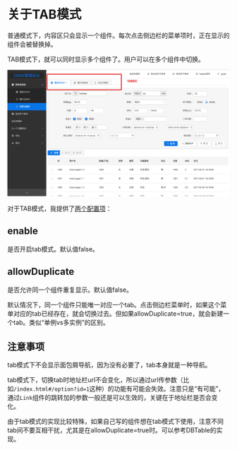 # 关于TAB模式

普通模式下，内容区只会显示一个组件。每次点击侧边栏的菜单项时，正在显示的组件会被替换掉。

TAB模式下，就可以同时显示多个组件了。用户可以在多个组件中切换。

![](screenshots/10.png)

对于TAB模式，我提供了[两个配置项](src/config.js#L18)：

## enable

是否开启tab模式。默认值false。

## allowDuplicate

是否允许同一个组件重复显示。默认值false。

默认情况下，同一个组件只能唯一对应一个tab。点击侧边栏菜单时，如果这个菜单对应的tab已经存在，就会切换过去。但如果allowDuplicate=true，就会新建一个tab。类似“单例vs多实例”的区别。

## 注意事项

tab模式下不会显示面包屑导航，因为没有必要了，tab本身就是一种导航。

tab模式下，切换tab时地址栏url不会变化，所以通过url传参数（比如`/index.html#/option?id=1`这种）的功能有可能会失效。注意只是“有可能”，通过`Link`组件的跳转加的参数一般还是可以生效的，关键在于地址栏是否会变化。

由于tab模式的实现比较特殊，如果自己写的组件想在tab模式下使用，注意不同tab间不要互相干扰，尤其是在allowDuplicate=true时。可以参考DBTable的实现。
